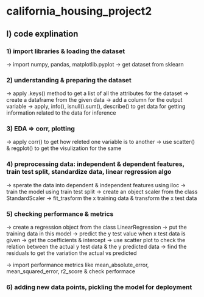 # california_housing_project2


## I) code explination

### 1) import libraries & loading the dataset
  -> import numpy, pandas, matplotlib.pyplot
  -> get dataset from sklearn

### 2) understanding & preparing the dataset
   -> apply .keys() method to get a list of all the attributes for the dataset
   -> create a dataframe from the given data
   -> add a column for the output variable
   -> apply, info(), isnull().sum(), describe() to get data for getting information related to the data for inference
   
### 3) EDA => corr, plotting
   -> apply corr() to get how releted one variable is to another
   -> use scatter() & regplot() to get the visulization for the same
   
### 4) preprocessing data: independent & dependent features, train test split, standardize data, linear regression algo
   -> sperate the data into dependent & independent features using iloc
   -> train the model using train test split
   -> create an object scaler from the class StandardScaler
   -> fit_trasform the x training data & transform the x test data
   
### 5) checking performance & metrics
   -> create a regression object from the class LinearRegression
   -> put the training data in this model
   -> predict the y test value when x test data is given
   -> get the coefficients & intercept
   -> use scatter plot to check the relation between the actual y test data & the y predicted data
   -> find the residuals to get the variation the actual vs predicted

   -> import performance metrics like mean_absolute_error, mean_squared_error, r2_score & check performace
   
### 6) adding new data points, pickling the model for deployment
